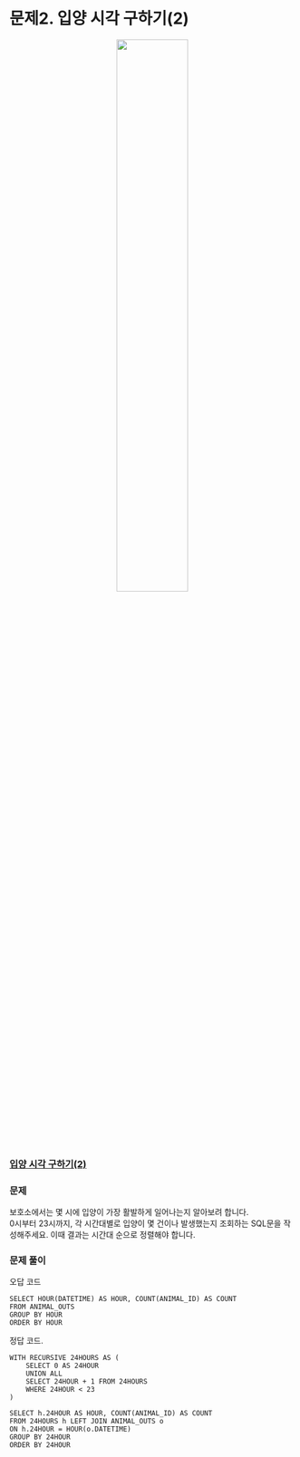 # 문제2. 입양 시각 구하기(2)
<center><img src="https://user-images.githubusercontent.com/77037338/210046724-5f984c66-80c3-4c70-9fdc-32371e86c30c.png" width="50%" height="50%"></center>

### [입양 시각 구하기(2)](https://school.programmers.co.kr/learn/courses/30/lessons/59413)

### 문제
보호소에서는 몇 시에 입양이 가장 활발하게 일어나는지 알아보려 합니다. <br>
0시부터 23시까지, 각 시간대별로 입양이 몇 건이나 발생했는지 조회하는 SQL문을 작성해주세요. 이때 결과는 시간대 순으로 정렬해야 합니다.<br>

### 문제 풀이
오답 코드 <br>
```Mysql
SELECT HOUR(DATETIME) AS HOUR, COUNT(ANIMAL_ID) AS COUNT
FROM ANIMAL_OUTS
GROUP BY HOUR
ORDER BY HOUR
```
정답 코드. <br>
```Mysql
WITH RECURSIVE 24HOURS AS (
    SELECT 0 AS 24HOUR
    UNION ALL
    SELECT 24HOUR + 1 FROM 24HOURS 
    WHERE 24HOUR < 23
)

SELECT h.24HOUR AS HOUR, COUNT(ANIMAL_ID) AS COUNT
FROM 24HOURS h LEFT JOIN ANIMAL_OUTS o
ON h.24HOUR = HOUR(o.DATETIME)
GROUP BY 24HOUR
ORDER BY 24HOUR
```
